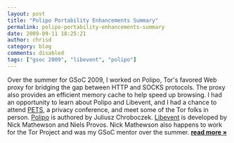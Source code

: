 ```yaml
---
layout: post
title: "Polipo Portability Enhancements Summary"
permalink: polipo-portability-enhancements-summary
date: 2009-09-11 18:25:21
author: chrisd
category: blog
comments: disabled
tags: ["gsoc 2009", "libevent", "polipo"]
---
```


Over the summer for GSoC 2009, I worked on Polipo, Tor's favored Web proxy for bridging the gap between HTTP and SOCKS protocols. The proxy also provides an efficient memory cache to help speed up browsing. I had an opportunity to learn about Polipo and Libevent, and I had a chance to attend [PETS](http://petsymposium.org/2009/), a privacy conference, and meet some of the Tor folks in person. [Polipo](http://www.pps.jussieu.fr/~jch/software/polipo/) is authored by Juliusz Chroboczek. [Libevent](http://www.monkey.org/~provos/libevent/) is developed by Nick Mathewson and Niels Provos. Nick Mathewson also happens to work for the Tor Project and was my GSoC mentor over the summer. [**read more »**](https://blog.torproject.org/blog/polipo-portability-enhancements-summary)

